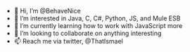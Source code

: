 - 👋 Hi, I’m @BehaveNice
- 👀 I’m interested in Java, C, C#, Python, JS, and Mule ESB
- 🌱 I’m currently learning how to work with JavaScript more
- 💞️ I’m looking to collaborate on anything interesting
- 📫 Reach me via twitter, @ThatIsmael

<!---
BehaveNice/BehaveNice is a ✨ special ✨ repository because its `README.md` (this file) appears on your GitHub profile.
You can click the Preview link to take a look at your changes.
--->
